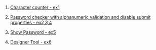 1. [Character counter - ex1](https://codesandbox.io/s/ex1-character-counter-twitter-f312j7)

2. [Password checker with alphanumeric validation and disable submit properties - ex2,3,4](https://codesandbox.io/s/ex2-ex3-password-match-owl3l?file=/src/App.js)

3. [Show Password - ex5](https://codesandbox.io/s/ex5-show-password-9p8pck?file=/src/App.js)

4. [Designer Tool - ex6](https://codesandbox.io/s/ex6-designer-tool-mini-figma-vwvcxn)
